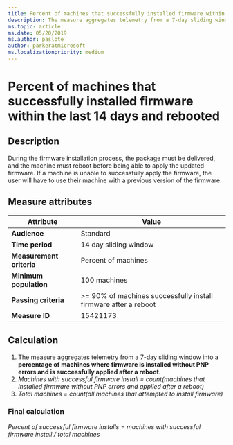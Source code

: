 ```yaml
---
title: Percent of machines that successfully installed firmware within the last 14 days and rebooted
description: The measure aggregates telemetry from a 7-day sliding window into a percentage of machines where firmware is installed without PNP errors and is successfully applied after a reboot
ms.topic: article
ms.date: 05/20/2019
ms.author: paslote
author: parkeratmicrosoft
ms.localizationpriority: medium
---
```


# Percent of machines that successfully installed firmware within the last 14 days and rebooted

## Description

During the firmware installation process, the package must be delivered, and the machine must reboot before being able to apply the updated firmware. If a machine is unable to successfully apply the firmware, the user will have to use their machine with a previous version of the firmware.

## Measure attributes

|Attribute|Value|
|----|----|
|**Audience**|Standard|
|**Time period**|14 day sliding window|
|**Measurement criteria**|Percent of machines|
|**Minimum population**|100 machines|
|**Passing criteria**|>= 90% of machines successfully install firmware after a reboot|
|**Measure ID**|15421173|

## Calculation

1. The measure aggregates telemetry from a 7-day sliding window into a **percentage of machines where firmware is installed without PNP errors and is successfully applied after a reboot**.
2. *Machines with successful firmware install = count(machines that installed firmware without PNP errors and applied after a reboot)*
3. *Total machines = count(all machines that attempted to install firmware)*

### Final calculation

*Percent of successful firmware installs = machines with successful firmware install / total machines*
